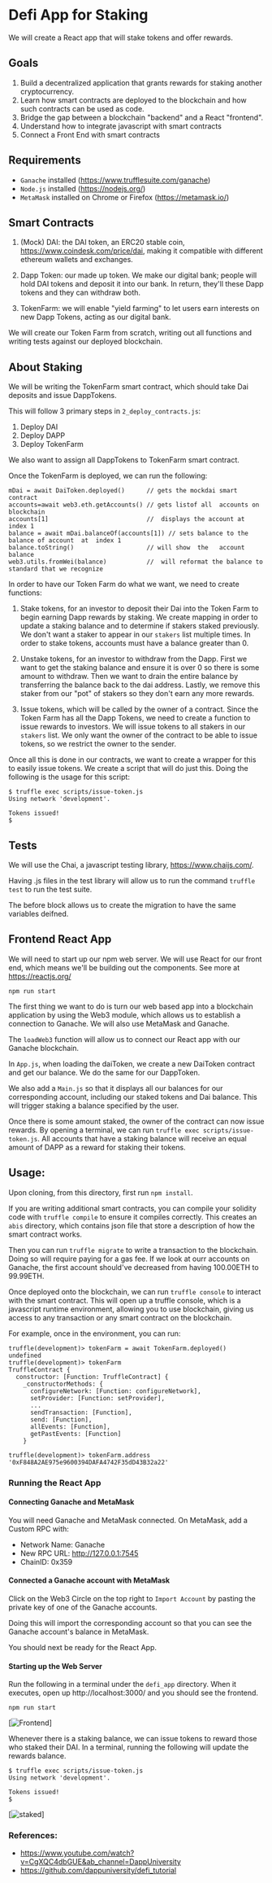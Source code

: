# Defi App for Staking

We will create a React app that will stake tokens and offer rewards.

## Goals
1. Build a decentralized application that grants rewards for staking another cryptocurrency.
2. Learn how smart contracts are deployed to the blockchain and how such contracts can be used as code.
3. Bridge the gap between a blockchain "backend" and a React "frontend".
4. Understand how to integrate javascript with smart contracts
5. Connect a Front End with smart contracts

## Requirements
- `Ganache` installed (https://www.trufflesuite.com/ganache)
- `Node.js` installed (https://nodejs.org/)
- `MetaMask` installed on Chrome or Firefox (https://metamask.io/)


## Smart Contracts

1. (Mock) DAI: the DAI token, an ERC20 stable coin, https://www.coindesk.com/price/dai, making it compatible with different ethereum wallets and exchanges.

2. Dapp Token: our made up token. We make our digital bank; people will hold DAI tokens and deposit it into our bank. In return, they'll these Dapp tokens and they can withdraw both.

3. TokenFarm: we will enable "yield farming" to let users earn  interests on new Dapp Tokens, acting as our digital bank.

We will create our Token Farm from scratch, writing out all functions and writing tests against our deployed blockchain.

## About Staking

We will be writing the TokenFarm smart contract, which should take Dai deposits and issue DappTokens.

This will follow 3 primary steps in `2_deploy_contracts.js`:

1. Deploy DAI
2. Deploy DAPP
3. Deploy TokenFarm

We also want to assign all DappTokens to TokenFarm smart contract.

Once the TokenFarm is deployed, we can run the following:
```
mDai = await DaiToken.deployed()      // gets the mockdai smart  contract
accounts=await web3.eth.getAccounts() // gets listof all  accounts on blockchain
accounts[1]                           //  displays the account at  index 1
balance = await mDai.balanceOf(accounts[1]) // sets balance to the balance of account  at  index 1
balance.toString()                    // will show  the   account  balance
web3.utils.fromWei(balance)           //  will reformat the balance to standard that we recognize
```

In order to have our Token Farm do what we want, we need to create functions:

1. Stake tokens, for an investor to deposit their Dai into the Token Farm to begin earning Dapp rewards by staking.
We create mapping in order to update a staking balance and to determine if stakers staked previously. We don't want a staker to appear in our `stakers` list  multiple times. In order to stake tokens, accounts must have a balance greater  than 0.

2. Unstake tokens, for an investor to withdraw from the Dapp. First we  want to get the staking balance and ensure it is over 0 so there is some amount to withdraw. Then we want to drain the entire balance by transferring the balance back to  the dai address. Lastly, we remove this staker from our "pot" of stakers so  they don't earn any more rewards.

3. Issue tokens, which will be called by the owner of a contract. Since the Token Farm has all the Dapp Tokens, we need to create a function to issue rewards to investors. We will issue tokens to all stakers in our `stakers` list. We only want the owner of the contract to be  able to issue tokens, so we restrict the owner  to the  sender.   

Once all this is done in our contracts, we want to create a wrapper for this to easily issue tokens. We create a script that will do just this. Doing the following is the usage for this script:
```
$ truffle exec scripts/issue-token.js
Using network 'development'.

Tokens issued!
$
````


## Tests

We will  use the Chai, a javascript testing library,  https://www.chaijs.com/.

Having .js files in the test library will allow us to run the command `truffle test` to  run the  test  suite.

The before block allows us to create the migration to have the same variables deifned.


## Frontend React App

We will need to start up our npm web server. We will use React for our front end, which means we'll be building out the components. See more at https://reactjs.org/

```
npm run start
```

The first thing  we want to do is turn our web based app into a blockchain application by using the Web3 module, which allows us to establish a connection to Ganache.  We will also use MetaMask and Ganache.

The  `loadWeb3` function will allow us to connect our React app with  our Ganache  blockchain.

In `App.js`, when loading the daiToken, we create a new DaiToken contract and get our balance. We do the same for our DappToken.

We also add a `Main.js` so that it displays all our balances for our corresponding account, including our staked tokens and Dai balance. This will trigger staking a balance specified by the user.

Once there is some amount staked, the owner of the contract can now issue rewards. By opening a terminal, we can run `truffle exec scripts/issue-token.js`. All accounts that have a staking balance will receive an equal amount of DAPP as a reward for staking their tokens.

## Usage:
Upon cloning, from this directory, first run `npm install`.

If you are writing additional smart contracts, you can compile your solidity code with `truffle compile` to ensure it compiles correctly. This creates an `abis` directory, which contains json file that store a description of how the smart contract works.

Then you can run `truffle migrate` to write a transaction to the blockchain. Doing so will require paying for a gas fee. If we look at ourr accounts on Ganache, the first account should've decreased from having 100.00ETH to 99.99ETH.

Once deployed onto the blockchain, we can run `truffle console` to interact with the smart contract. This will open up a truffle console, which is a javascript runtime environment, allowing you to use blockchain, giving us access to any transaction or any smart contract on the blockchain.

For example, once in the environment, you can run:

```
truffle(development)> tokenFarm = await TokenFarm.deployed()
undefined
truffle(development)> tokenFarm
TruffleContract {
  constructor: [Function: TruffleContract] {
    _constructorMethods: {
      configureNetwork: [Function: configureNetwork],
      setProvider: [Function: setProvider],
      ...
      sendTransaction: [Function],
      send: [Function],
      allEvents: [Function],
      getPastEvents: [Function]
    }

truffle(development)> tokenFarm.address
'0xF848A2AE975e9600394DAFA4742F35dD43B32a22'
```

### Running the React App

#### Connecting Ganache and MetaMask
You will need Ganache and MetaMask connected. On MetaMask, add a Custom RPC with:
- Network Name: Ganache
- New RPC URL: http://127.0.0.1:7545
- ChainID: 0x359

#### Connected a Ganache account with MetaMask
Click on the Web3  Circle on the top right to `Import Account` by pasting the private key of one of the Ganache accounts.

Doing this will import the corresponding account so that you can see the  Ganache account's balance in MetaMask.

You should next be ready for the React App.

#### Starting up the Web Server
Run the following in a terminal under the `defi_app` directory. When it executes, open up http://localhost:3000/ and you should see the frontend.

```
npm run start
```

[![Frontend](screenshots/frontend)]

Whenever there is a staking balance, we can issue tokens to reward  those who staked their DAI. In a terminal, running the following will update the rewards balance.
```
$ truffle exec scripts/issue-token.js
Using network 'development'.

Tokens issued!
$
````

[![staked](screenshots/staked)]



### References:
- https://www.youtube.com/watch?v=CgXQC4dbGUE&ab_channel=DappUniversity
- https://github.com/dappuniversity/defi_tutorial
